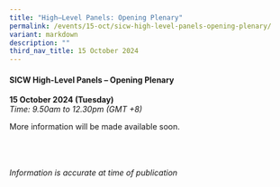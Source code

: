 ```yaml
---
title: "High–Level Panels: Opening Plenary"
permalink: /events/15-oct/sicw-high-level-panels-opening-plenary/
variant: markdown
description: ""
third_nav_title: 15 October 2024
---
```

#### **SICW High-Level Panels – Opening Plenary**

**15 October 2024 (Tuesday)**  
*Time: 9.50am to 12.30pm (GMT +8)*

More information will be made available soon.

<br><br><br>
*Information is accurate at time of publication*